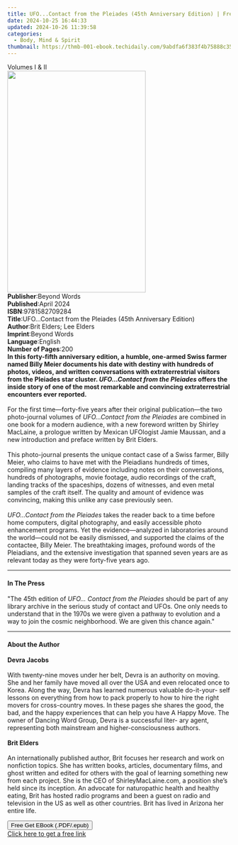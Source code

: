 ```yaml
---
title: UFO...Contact from the Pleiades (45th Anniversary Edition) | Free Book
date: 2024-10-25 16:44:33
updated: 2024-10-26 11:39:58
categories:
  - Body, Mind & Spirit
thumbnail: https://thmb-001-ebook.techidaily.com/9abdfa6f383f4b75888c35e3178484256c304eeac5e4c61dd8e9e13b4921a5f9.jpg
---
```

<main id="book-container">
  <div class="flex flex-col">
    <div class="book-brief flex-1 py-6 px-4 sm:p-6 md:py-10 md:px-8">
      <!-- brief-->
      <div class="book-brief-main">Volumes I & II</div>
    </div>
    <div
      class="book-meta-info flex-1 grid gap-4 col-start-1 col-end-3 row-start-1 sm:mb-6 sm:grid-cols-4 lg:gap-6 lg:col-start-2 lg:row-end-6 lg:row-span-6 lg:mb-0"
    >
      <div
        class="book-meta-info-left place-content-center mt-4 p-4 text-sm leading-6 col-start-2 col-span-2 dark:text-slate-400"
      >
        <img
          class="w-full h-500 object-cover rounded-lg sm:h-255 sm:col-span-2 lg:col-span-full"
          src="https://img-001-ebook.techidaily.com/57b3913c2a0f651e0b474d6a89e0abfddc75f205614ce64ae771568d7cbd3f6c.jpg"
          alt=""
          width="312"
          height="500"
        />
      </div>
      <div
        class="book-meta-info-right mt-2 col-start-1 row-start-2 col-span-3 self-center"
      >
        <!-- meta data  -->
        <div class="flex flex-col px-4 md:px-8">
          <div class="flex-1">
            <strong>Publisher</strong>:<span class="px-2">Beyond Words</span>
          </div>
          <div class="flex-1">
            <strong>Published</strong>:<span class="px-2">April 2024</span>
          </div>
          <div class="flex-1">
            <strong>ISBN</strong>:<span class="px-2">9781582709284</span>
          </div>
          <div class="flex-1">
            <strong>Title</strong>:<span class="px-2"
              >UFO...Contact from the Pleiades (45th Anniversary Edition)</span
            >
          </div>
          <div class="flex-1">
            <strong>Author</strong>:<span class="px-2"
              >Brit Elders; Lee Elders</span
            >
          </div>
          <div class="flex-1">
            <strong>Imprint</strong>:<span class="px-2">Beyond Words</span>
          </div>
          <div class="flex-1">
            <strong>Language</strong>:<span class="px-2">English</span>
          </div>
          <div class="flex-1">
            <strong>Number of Pages</strong>:<span class="px-2">200</span>
          </div>
        </div>
      </div>
    </div>
    <div class="book-description flex-1 py-6 px-4 sm:p-6 md:py-10 md:px-8">
      <div class="book-description-main">
        <div accordion-content="" id="description">
          <b
            >In this forty-fifth anniversary edition, a humble, one-armed Swiss
            farmer named Billy Meier documents his date with destiny with
            hundreds of photos, videos, and written conversations with
            extraterrestrial visitors from the Pleiades star cluster.
            <i>UFO…Contact from the Pleiades </i>offers the inside story of one
            of the most remarkable and convincing extraterrestrial encounters
            ever reported.</b
          ><br /><br />For the first time—forty-five years after their original
          publication—the two photo-journal volumes of
          <i>UFO…Contact from the Pleiades</i> are combined in one book for a
          modern audience, with a new foreword written by Shirley MacLaine, a
          prologue written by Mexican UFOlogist Jamie Maussan, and a new
          introduction and preface written by Brit Elders.<br />
          <br />
          This photo-journal presents the unique contact case of a Swiss farmer,
          Billy Meier, who claims to have met with the Pleiadians hundreds of
          times, compiling many layers of evidence including notes on their
          conversations, hundreds of photographs, movie footage, audio
          recordings of the craft, landing tracks of the spaceships, dozens of
          witnesses, and even metal samples of the craft itself. The quality and
          amount of evidence was convincing, making this unlike any case
          previously seen.<br />
          <br />
          <i>UFO…Contact from the Pleiades</i> takes the reader back to a time
          before home computers, digital photography, and easily accessible
          photo enhancement programs. Yet the evidence—analyzed in laboratories
          around the world—could not be easily dismissed, and supported the
          claims of the contactee, Billy Meier. The breathtaking images,
          profound words of the Pleiadians, and the extensive investigation that
          spanned seven years are as relevant today as they were forty-five
          years ago.
        </div>
        <div class="accordion-fader"></div>
      </div>
    </div>
    <div class="book-excerpts flex-1 py-6 px-4 sm:p-6 md:py-10 md:px-8">
      <!-- excerpts-->
      <div class="book-excerpts-main">
        <hr />
        <h4 class="placeholder placeholder-heading">
          <span>In The Press</span>
        </h4>
        <p>
          "The 45th&nbsp;edition of
          <i>UFO... Contact from the Pleiades</i> should be part of any library
          archive in the serious study of contact and UFOs. One only needs to
          understand that in the 1970s we were given a pathway to evolution and
          a way to join the cosmic neighborhood. We are given this chance
          again."
        </p>
      </div>
    </div>
    <div class="book-about-author flex-1 py-6 px-4 sm:p-6 md:py-10 md:px-8">
      <!-- about author-->
      <div class="book-main-author-main">
        <hr />
        <h4 class="placeholder placeholder-heading">
          <span>About the Author</span>
        </h4>
        <p>
          <b>Devra Jacobs</b><br />
          <br />With twenty-nine moves under her belt, Devra is an authority on
          moving. She and her family have moved all over the USA and even
          relocated once to Korea. Along the way, Devra has learned numerous
          valuable do-it-your- self lessons on everything from how to pack
          properly to how to hire the right movers for cross-country moves. In
          these pages she shares the good, the bad, and the happy experiences
          that can help you have A Happy Move. The owner of Dancing Word Group,
          Devra is a successful liter- ary agent, representing both mainstream
          and higher-consciousness authors.<br />
          <br /><b>Brit Elders</b><br />
          <br />An internationally published author, Brit focuses her research
          and work on nonfiction topics. She has written books, articles,
          documentary films, and ghost written and edited for others with the
          goal of learning something new from each project. She is the CEO of
          ShirleyMacLaine.com, a position she’s held since its inception. An
          advocate for naturopathic health and healthy eating, Brit has hosted
          radio programs and been a guest on radio and television in the US as
          well as other countries. Brit has lived in Arizona her entire life.
        </p>
      </div>
    </div>
    <div class="book-free-get flex-1 py-6 px-4 sm:p-6 md:py-10 md:px-8">
      <button
        id="btn-free-get"
        class="bg-blue-500 hover:bg-blue-700 text-white font-bold py-2 px-4 rounded"
      >
        Free Get EBook (.PDF/.epub)
      </button>
      <div id="countdown-display" class="px-2 text-lg mt-2"></div>
      <a
        id="free-link"
        class="hidden bg-blue-500 hover:bg-blue-700 text-white font-bold py-2 px-4 rounded"
        href="https://www.ebooks.com/en-us/book/210867454/ufo-contact-from-the-pleiades-45th-anniversary-edition/brit-elders/"
        target="_blank"
        >Click here to get a free link</a
      >
    </div>
    <script>
      let countdownTime = 0;
      let countdownInterval = null;
      document
        .getElementById('btn-free-get')
        .addEventListener('click', startCountdown);
      function startCountdown() {
        countdownTime = new Date().getTime() + 60000 * 3;
        countdownInterval = setInterval(updateCountdown, 1000);
        document.getElementById('btn-free-get').disabled = true;
        document
          .getElementById('btn-free-get')
          .classList.add('bg-gray-500', 'cursor-not-allowed');
      }
      function updateCountdown() {
        let currentTime = new Date().getTime();
        let timeLeft = countdownTime - currentTime;
        let secondsLeft = Math.floor(timeLeft / 1000);
        document.getElementById('countdown-display').innerHTML =
          `Remaining time: ${secondsLeft} seconds.`;
        if (secondsLeft <= 0) {
          clearInterval(countdownInterval);
          document.getElementById('btn-free-get').classList.add('hidden');
          document.getElementById('free-link').classList.remove('hidden');
          document.getElementById('countdown-display').innerHTML = '';
        }
      }
    </script>
  </div>
</main>
